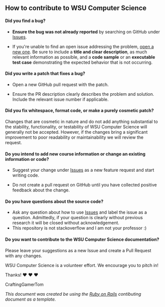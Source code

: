 ## How to contribute to WSU Computer Science

#### **Did you find a bug?**

* **Ensure the bug was not already reported** by searching on GitHub under [Issues](https://github.com/CraftingGamerTom/wsu-computer-science/issues).

* If you're unable to find an open issue addressing the problem, [open a new one](https://github.com/CraftingGamerTom/wsu-computer-science/issues/new). Be sure to include a **title and clear description**, as much relevant information as possible, and a **code sample** or an **executable test case** demonstrating the expected behavior that is not occurring.

#### **Did you write a patch that fixes a bug?**

* Open a new GitHub pull request with the patch.

* Ensure the PR description clearly describes the problem and solution. Include the relevant issue number if applicable.

#### **Did you fix whitespace, format code, or make a purely cosmetic patch?**

Changes that are cosmetic in nature and do not add anything substantial to the stability, functionality, or testability of WSU Computer Science will generally not be accepted. However, if the changes bring a significant improvement to poor readability or maintainability we will review the request.

#### **Do you intend to add new course information or change an existing information or code?**

* Suggest your change under [Issues](https://github.com/CraftingGamerTom/wsu-computer-science/issues) as a new feature request and start writing code.

* Do not create a pull request on GitHub until you have collected positive feedback about the change.

#### **Do you have questions about the source code?**

* Ask any question about how to use [Issues](https://github.com/CraftingGamerTom/wsu-computer-science/issues) and label the issue as a question. Admittedly, if your question is clearly without previous research it will be closed without acknowledgement. 
* This repository is not stackoverflow and I am not your professor :)

#### **Do you want to contribute to the WSU Computer Science documentation?**

Please leave your suggestions as a new Issue and create a Pull Request with any changes.

WSU Computer Science is a volunteer effort. We encourage you to pitch in!

Thanks! :heart: :heart: :heart:

CraftingGamerTom

_This document was created be using the [Ruby on Rails](https://github.com/rails/rails) contibuting document as a template._
